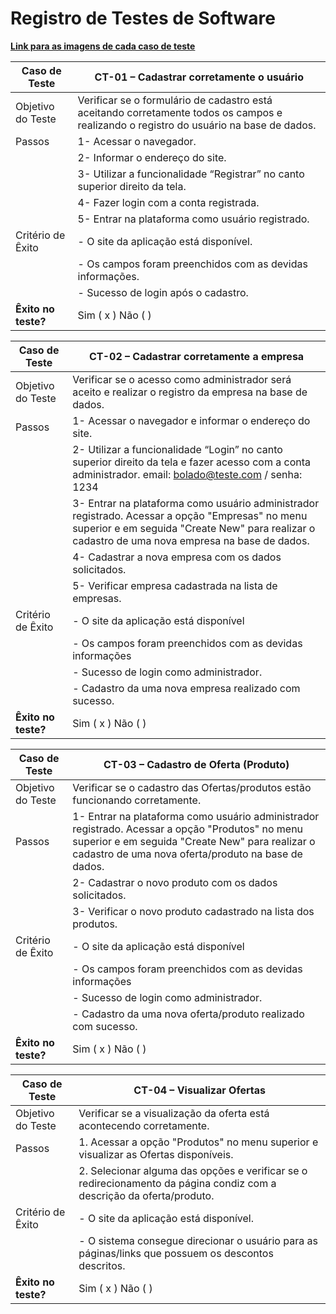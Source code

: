 # Registro de Testes de Software

**[Link para as imagens de cada caso de teste](../presentation/Registro%20de%20Teste%20de%20Software.pdf)**

| Caso de Teste  |  CT-01 – Cadastrar corretamente o usuário |
|---|---|
|Objetivo do Teste|Verificar se o formulário de cadastro está aceitando corretamente todos os campos e realizando o registro do usuário na base de dados.
|Passos|1-      Acessar o navegador.|
||2-      Informar o endereço do site.| 
||3-      Utilizar a funcionalidade “Registrar” no canto superior direito da tela.|
||4-      Fazer login com a conta registrada.|
||5-      Entrar na plataforma como usuário registrado.|
|Critério de Êxito| - O site da aplicação está disponível.|
|| - Os campos foram preenchidos com as devidas informações.|
|| - Sucesso de login após o cadastro.|
|**Êxito no teste?**| Sim ( x ) Não (  )|

| Caso de Teste  |  CT-02 – Cadastrar corretamente a empresa |
|---|---|
|Objetivo do Teste|Verificar se o acesso como administrador será aceito e realizar o registro da empresa na base de dados.
|Passos|1-      Acessar o navegador e informar o endereço do site.|
||2-      Utilizar a funcionalidade “Login” no canto superior direito da tela e fazer acesso com a conta administrador. email: bolado@teste.com / senha: 1234|
||3-      Entrar na plataforma como usuário administrador registrado. Acessar a opção "Empresas" no menu superior e em seguida "Create New" para realizar o cadastro de uma nova empresa na base de dados.| 
||4-      Cadastrar a nova empresa com os dados solicitados.|
||5-      Verificar empresa cadastrada na lista de empresas.|
|Critério de Êxito| - O site da aplicação está disponível|
|| - Os campos foram preenchidos com as devidas informações|
|| - Sucesso de login como administrador.|
|| - Cadastro da uma nova empresa realizado com sucesso.|
|**Êxito no teste?**| Sim ( x ) Não (  )|

| Caso de Teste | CT-03 – Cadastro de Oferta (Produto)|
|---|---|
|Objetivo do Teste|Verificar se o cadastro das Ofertas/produtos estão funcionando corretamente.|
|Passos|1-      Entrar na plataforma como usuário administrador registrado. Acessar a opção "Produtos" no menu superior e em seguida "Create New" para realizar o cadastro de uma nova oferta/produto na base de dados.| 
||2-      Cadastrar o novo produto com os dados solicitados.|
||3-      Verificar o novo produto cadastrado na lista dos produtos.|
|Critério de Êxito| - O site da aplicação está disponível|
|| - Os campos foram preenchidos com as devidas informações|
|| - Sucesso de login como administrador.|
|| - Cadastro da uma nova oferta/produto realizado com sucesso.|
|**Êxito no teste?**| Sim ( x ) Não (  )|

| Caso de Teste | CT-04 – Visualizar Ofertas|
|---|---|
|Objetivo do Teste|Verificar se a visualização da oferta está acontecendo corretamente.|
|Passos|1.       Acessar a opção "Produtos" no menu superior e visualizar as Ofertas disponíveis.|
||2.       Selecionar alguma das opções e verificar se o redirecionamento da página condiz com a descrição da oferta/produto.|
|Critério de Êxito| - O site da aplicação está disponível.|
|| - O sistema consegue direcionar o usuário para as páginas/links que possuem os descontos descritos.|
|**Êxito no teste?**| Sim ( x ) Não (  )|

[comment]: <> (https://drive.google.com/file/d/1ADfRMWIVpiWzG_wTYDDhQJ1E_Mktphbk/view?usp=sharing)


